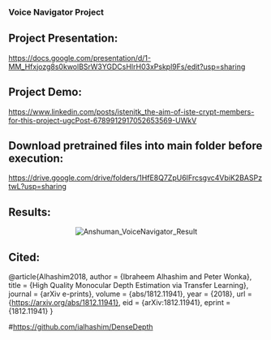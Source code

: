 ### Voice Navigator Project

## Project Presentation: 
https://docs.google.com/presentation/d/1-MM_Hfxjozg8s0kwolBSrW3YGDCsHIrH03xPskpl9Fs/edit?usp=sharing

## Project Demo: 
https://www.linkedin.com/posts/istenitk_the-aim-of-iste-crypt-members-for-this-project-ugcPost-6789912917052653569-UWkV

## Download pretrained files into main folder before execution: 
https://drive.google.com/drive/folders/1HfE8Q7ZpU6IFrcsgvc4VbiK2BASPztwL?usp=sharing

## Results:
<p align="center">
  <img style="max-width:500px" src="https://github.com/anshuman03sinha/Voice-Navigator/blob/master/static/VoiceNavigator.jpg" alt="Anshuman_VoiceNavigator_Result">
</p>

## Cited:
@article{Alhashim2018,
  author    = {Ibraheem Alhashim and Peter Wonka},
  title     = {High Quality Monocular Depth Estimation via Transfer Learning},
  journal   = {arXiv e-prints},
  volume    = {abs/1812.11941},
  year      = {2018},
  url       = {https://arxiv.org/abs/1812.11941},
  eid       = {arXiv:1812.11941},
  eprint    = {1812.11941}
}

#https://github.com/ialhashim/DenseDepth
